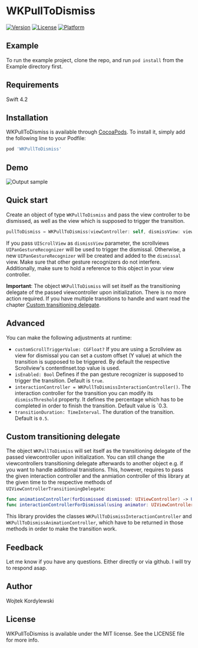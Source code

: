 # WKPullToDismiss

[![Version](https://img.shields.io/cocoapods/v/WKPullToDismiss.svg?style=flat)](https://cocoapods.org/pods/WKPullToDismiss)
[![License](https://img.shields.io/cocoapods/l/WKPullToDismiss.svg?style=flat)](https://cocoapods.org/pods/WKPullToDismiss)
[![Platform](https://img.shields.io/cocoapods/p/WKPullToDismiss.svg?style=flat)](https://cocoapods.org/pods/WKPullToDismiss)

## Example

To run the example project, clone the repo, and run `pod install` from the Example directory first.

## Requirements

Swift 4.2

## Installation

WKPullToDismiss is available through [CocoaPods](https://cocoapods.org). To install
it, simply add the following line to your Podfile:

```ruby
pod 'WKPullToDismiss'
```

## Demo

![Output sample](demo.gif)

## Quick start

Create an object of type `WKPullToDismiss` and pass the view controller to be dismissed, as well as the view which is supposed to trigger the transition.

```swift
pullToDismiss = WKPullToDismiss(viewController: self, dismissView: view)
```
If you pass `UIScrollView` as `dismissView` parameter, the scrollviews `UIPanGestureRecognizer` will be used to trigger the dismissal. Otherwise, a new `UIPanGestureRecognizer` will be created and added to the `dismissal` view. Make sure that other gesture recognizers do not interfere. Additionally, make sure to hold a reference to this object in your view controller. 

**Important**: The object `WKPullToDismiss` will set itself as the transitioning delegate of the passed viewcontroller upon initialization. There is no more action required. If you have multiple transitions to handle and want  read the chapter [Custom transitioning delegate](#custom-transitioning-delegate). 


## Advanced

You can make the following adjustments at runtime:
* `customScrollTriggerValue: CGFloat?`
If you are using a Scrollview as view for dismissal you can set a custom offset (Y value) at which the transition is supposed to be triggered.
By default the respective Scrollview's contentInset.top value is used.
* `isEnabled: Bool`
Defines if the pan gesture recognizer is supposed to trigger the transition. Default is `true`.
* `interactionController = WKPullToDismissInteractionController()`. The interaction controller for the transition you can modify its `dismissThreshold` property. It defines the percentage which has to be completed in order to finish the transition. Default value is `0.3.
* `transitionDuration: TimeInterval`. The duration of the transition. Default is `0.5`.

## Custom transitioning delegate
The object `WKPullToDismiss` will set itself as the transitioning delegate of the passed viewcontroller upon initialization. You can still change the viewcontrollers transitioning delegate afterwards to another object e.g. if you want to handle additional tranistions. This, however, requires to pass the given interaction controller and the anmiation controller of this library at the given time to the respective methods of `UIViewControllerTransitioningDelegate`:
```swift
func animationController(forDismissed dismissed: UIViewController) -> UIViewControllerAnimatedTransitioning?`
func interactionControllerForDismissal(using animator: UIViewControllerAnimatedTransitioning) -> UIViewControllerInteractiveTransitioning?
```

This library provides the classes `WKPullToDismissInteractionController` and `WKPullToDismissAnimationController`, which have to be returned in those methods in order to make the transition work.

## Feedback

Let me know if you have any questions. Either directly or via github. I will try to respond asap.

## Author

Wojtek Kordylewski

## License

WKPullToDismiss is available under the MIT license. See the LICENSE file for more info.
